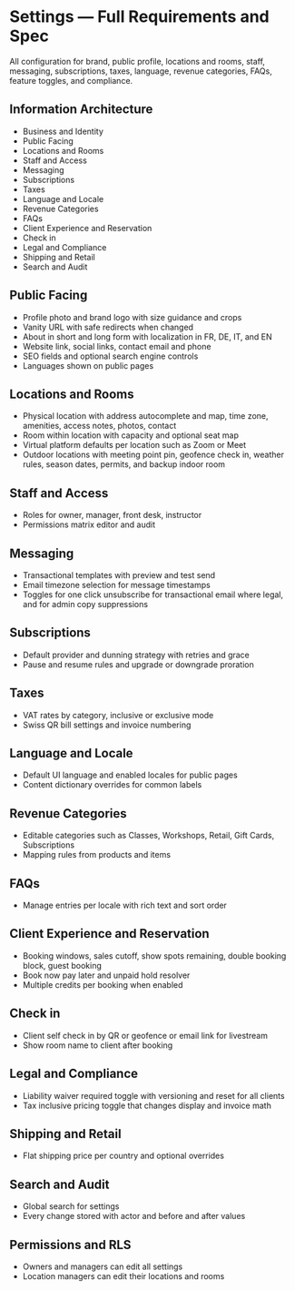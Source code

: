 # Settings — Full Requirements and Spec

All configuration for brand, public profile, locations and rooms, staff, messaging, subscriptions, taxes, language, revenue categories, FAQs, feature toggles, and compliance.

## Information Architecture
* Business and Identity
* Public Facing
* Locations and Rooms
* Staff and Access
* Messaging
* Subscriptions
* Taxes
* Language and Locale
* Revenue Categories
* FAQs
* Client Experience and Reservation
* Check in
* Legal and Compliance
* Shipping and Retail
* Search and Audit

## Public Facing
* Profile photo and brand logo with size guidance and crops
* Vanity URL with safe redirects when changed
* About in short and long form with localization in FR, DE, IT, and EN
* Website link, social links, contact email and phone
* SEO fields and optional search engine controls
* Languages shown on public pages

## Locations and Rooms
* Physical location with address autocomplete and map, time zone, amenities, access notes, photos, contact
* Room within location with capacity and optional seat map
* Virtual platform defaults per location such as Zoom or Meet
* Outdoor locations with meeting point pin, geofence check in, weather rules, season dates, permits, and backup indoor room

## Staff and Access
* Roles for owner, manager, front desk, instructor
* Permissions matrix editor and audit

## Messaging
* Transactional templates with preview and test send
* Email timezone selection for message timestamps
* Toggles for one click unsubscribe for transactional email where legal, and for admin copy suppressions

## Subscriptions
* Default provider and dunning strategy with retries and grace
* Pause and resume rules and upgrade or downgrade proration

## Taxes
* VAT rates by category, inclusive or exclusive mode
* Swiss QR bill settings and invoice numbering

## Language and Locale
* Default UI language and enabled locales for public pages
* Content dictionary overrides for common labels

## Revenue Categories
* Editable categories such as Classes, Workshops, Retail, Gift Cards, Subscriptions
* Mapping rules from products and items

## FAQs
* Manage entries per locale with rich text and sort order

## Client Experience and Reservation
* Booking windows, sales cutoff, show spots remaining, double booking block, guest booking
* Book now pay later and unpaid hold resolver
* Multiple credits per booking when enabled

## Check in
* Client self check in by QR or geofence or email link for livestream
* Show room name to client after booking

## Legal and Compliance
* Liability waiver required toggle with versioning and reset for all clients
* Tax inclusive pricing toggle that changes display and invoice math

## Shipping and Retail
* Flat shipping price per country and optional overrides

## Search and Audit
* Global search for settings
* Every change stored with actor and before and after values

## Permissions and RLS
* Owners and managers can edit all settings
* Location managers can edit their locations and rooms
